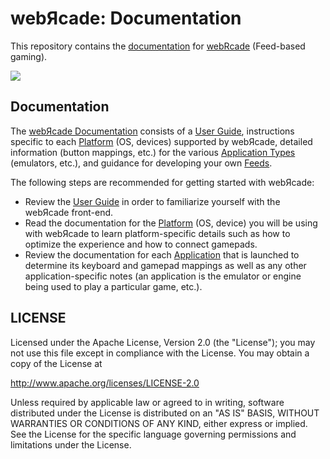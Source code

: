 # webЯcade: Documentation

This repository contains the [documentation](https://docs.webrcade.com) for [webRcade](https://docs.webrcade.com) (Feed-based gaming).

 [![](https://docs.webrcade.com/assets/images/webrcade-docs.png?raw=true)](https://play.webrcade.com)

## Documentation

The [webЯcade Documentation](https://docs.webrcade.com/) consists of a [User Guide](https://docs.webrcade.com/userguide/), instructions specific to each [Platform](https://docs.webrcade.com/platforms/) (OS, devices) supported by webЯcade, detailed information (button mappings, etc.) for the various [Application Types](https://docs.webrcade.com/apps/) (emulators, etc.), and guidance for developing your own [Feeds](https://docs.webrcade.com/feeds/).

The following steps are recommended for getting started with webЯcade:

* Review the [User Guide](https://docs.webrcade.com/userguide/) in order to familiarize yourself with the webЯcade front-end.
* Read the documentation for the [Platform](https://docs.webrcade.com/platforms/) (OS, device) you will be using with webЯcade to learn platform-specific details such as how to optimize the experience and how to connect gamepads.
* Review the documentation for each [Application](https://docs.webrcade.com/apps/) that is launched to determine its keyboard and gamepad mappings as well as any other application-specific notes (an application is the emulator or engine being used to play a particular game, etc.).

## LICENSE

Licensed under the Apache License, Version 2.0 (the "License"); you may not use this file except in compliance with the License. You may obtain a copy of the License at

http://www.apache.org/licenses/LICENSE-2.0

Unless required by applicable law or agreed to in writing, software distributed under the License is distributed on an "AS IS" BASIS, WITHOUT WARRANTIES OR CONDITIONS OF ANY KIND, either express or implied. See the License for the specific language governing permissions and limitations under the License.